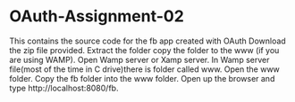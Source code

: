 # OAuth-Assignment-02
This contains the source code for the fb app created with OAuth
Download the zip file provided. Extract the folder copy the folder to the www (if you are using WAMP). Open Wamp server or Xamp server. In Wamp server file(most of the time in C drive)there is folder called www. Open the www folder. Copy the fb folder into the www folder. Open up the browser and type http://localhost:8080/fb. 
